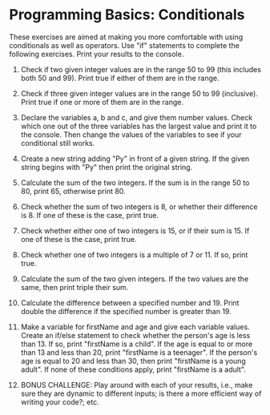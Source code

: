 # Programming Basics: Conditionals

These exercises are aimed at making you more comfortable with using conditionals as well as operators. Use "if" statements to complete the following exercises. Print your results to the console.

1. Check if two given integer values are in the range 50 to 99 (this includes both 50 and 99). Print true if either of them are in the range.

2. Check if three given integer values are in the range 50 to 99 (inclusive). Print true if one or more of them are in the range.

3. Declare the variables a, b and c, and give them number values. Check which one out of the three variables has the largest value and print it to the console. Then change the values of the variables to see if your conditional still works. 

4. Create a new string adding "Py" in front of a given string. If the given string begins with "Py" then print the original string.

5. Calculate the sum of the two integers. If the sum is in the range 50 to 80, print 65, otherwise print 80. 

6. Check whether the sum of two integers is 8, or whether their difference is 8. If one of these is the case, print true.

7. Check whether either one of two integers is 15, or if their sum is 15. If one of these is the case, print true. 

8. Check whether one of two integers is a multiple of 7 or 11. If so, print true.

9. Calculate the sum of the two given integers. If the two values are the same, then print triple their sum. 

10. Calculate the difference between a specified number and 19. Print double the difference if the specified number is greater than 19.

11. Make a variable for firstName and age and give each variable values. Create an if/else statement to check whether the person's age is less than 13. If so, print "firstName is a child". If the age is equal to or more than 13 and less than 20, print "firstName is a teenager". If the person's age is equal to 20 and less than 30, then print "firstName is a young adult". If none of these conditions apply, print "firstName is a adult". 

12. BONUS CHALLENGE: Play around with each of your results, i.e., make sure they are dynamic to different inputs; is there a more efficient way of writing your code?; etc. 
